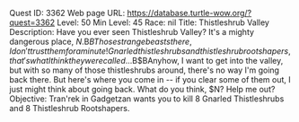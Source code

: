 Quest ID: 3362
Web page URL: https://database.turtle-wow.org/?quest=3362
Level: 50
Min Level: 45
Race: nil
Title: Thistleshrub Valley
Description: Have you ever seen Thistleshrub Valley? It's a mighty dangerous place, $N.$B$BThose strange beasts there, I don't trust them for a minute! Gnarled thistleshrubs and thistleshrub rootshapers, that's what I think they were called...$B$BAnyhow, I want to get into the valley, but with so many of those thistleshrubs around, there's no way I'm going back there. But here's where you come in -- if you clear some of them out, I just might think about going back. What do you think, $N? Help me out?
Objective: Tran'rek in Gadgetzan wants you to kill 8 Gnarled Thistleshrubs and 8 Thistleshrub Rootshapers.
